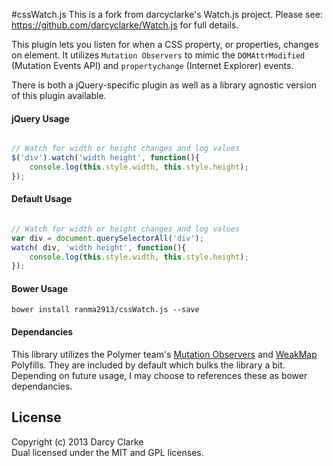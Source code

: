#cssWatch.js
This is a fork from darcyclarke's Watch.js project. Please see: https://github.com/darcyclarke/Watch.js for full details.


This plugin lets you listen for when a CSS property, or properties, changes on element. It utilizes `Mutation Observers` to mimic the `DOMAttrModified` (Mutation Events API) and `propertychange` (Internet Explorer) events.

There is both a jQuery-specific plugin as well as a library agnostic version of this plugin available. 

#### jQuery Usage
```javascript

// Watch for width or height changes and log values
$('div').watch('width height', function(){
	console.log(this.style.width, this.style.height);
});
````

#### Default Usage
```javascript

// Watch for width or height changes and log values
var div = document.querySelectorAll('div');
watch( div, 'width height', function(){
	console.log(this.style.width, this.style.height);
});
````

#### Bower Usage
```
bower install ranma2913/cssWatch.js --save
````

#### Dependancies 
This library utilizes the Polymer team's [Mutation Observers](https://github.com/polymer/MutationObservers) and [WeakMap](https://github.com/Polymer/WeakMap) Polyfills. They are included by default which bulks the library a bit. Depending on future usage, I may choose to references these as bower dependancies. 


## License
Copyright (c) 2013 Darcy Clarke  
Dual licensed under the MIT and GPL licenses.  
